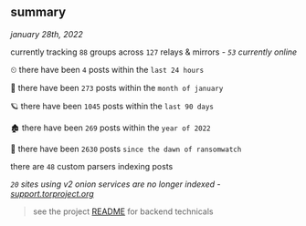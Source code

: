 
## summary
_january 28th, 2022_

currently tracking `88` groups across `127` relays & mirrors - _`53` currently online_

⏲ there have been `4` posts within the `last 24 hours`

🦈 there have been `273` posts within the `month of january`

🪐 there have been `1045` posts within the `last 90 days`

🏚 there have been `269` posts within the `year of 2022`

🦕 there have been `2630` posts `since the dawn of ransomwatch`

there are `48` custom parsers indexing posts

_`20` sites using v2 onion services are no longer indexed - [support.torproject.org](https://support.torproject.org/onionservices/v2-deprecation/)_

> see the project [README](https://github.com/thetanz/ransomwatch#ransomwatch--) for backend technicals
